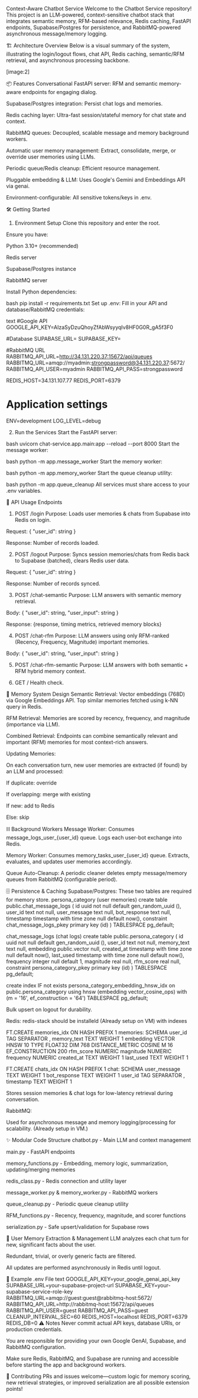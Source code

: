 Context-Aware Chatbot Service
Welcome to the Chatbot Service repository!
This project is an LLM-powered, context-sensitive chatbot stack that integrates semantic memory, RFM-based relevance, Redis caching, FastAPI endpoints, Supabase/Postgres for persistence, and RabbitMQ-powered asynchronous message/memory logging.

🏗️ Architecture Overview
Below is a visual summary of the system, illustrating the login/logout flows, chat API, Redis caching, semantic/RFM retrieval, and asynchronous processing backbone.

[image:2]

📦 Features
Conversational FastAPI server: RFM and semantic memory-aware endpoints for engaging dialog.

Supabase/Postgres integration: Persist chat logs and memories.

Redis caching layer: Ultra-fast session/stateful memory for chat state and context.

RabbitMQ queues: Decoupled, scalable message and memory background workers.

Automatic user memory management: Extract, consolidate, merge, or override user memories using LLMs.

Periodic queue/Redis cleanup: Efficient resource management.

Pluggable embedding & LLM: Uses Google's Gemini and Embeddings API via genai.

Environment-configurable: All sensitive tokens/keys in .env.

🛠️ Getting Started
1. Environment Setup
Clone this repository and enter the root.

Ensure you have:

Python 3.10+ (recommended)

Redis server

Supabase/Postgres instance

RabbitMQ server

Install Python dependencies:

bash
pip install -r requirements.txt
Set up .env:
Fill in your API and database/RabbitMQ credentials:

text
#Google API
GOOGLE_API_KEY=AIzaSyDzuQhoyZfAbWsyyqIv8HF0G0R_gA5f3F0

#Database
SUPABASE_URL=
SUPABASE_KEY=

#RabbitMQ URL 
RABBITMQ_API_URL=http://34.131.220.37:15672/api/queues 
RABBITMQ_URL=amqp://myadmin:strongpassword@34.131.220.37:5672/
RABBITMQ_API_USER=myadmin
RABBITMQ_API_PASS=strongpassword


REDIS_HOST=34.131.107.77
REDIS_PORT=6379

# Application settings
ENV=development
LOG_LEVEL=debug

2. Run the Services
Start the FastAPI server:

bash
uvicorn chat-service.app.main:app --reload --port 8000
Start the message worker:

bash
python -m app.message_worker
Start the memory worker:

bash
python -m app.memory_worker
Start the queue cleanup utility:

bash
python -m app.queue_cleanup
All services must share access to your .env variables.

🚦 API Usage
Endpoints
1. POST /login
Purpose: Loads user memories & chats from Supabase into Redis on login.

Request: { "user_id": string }

Response: Number of records loaded.

2. POST /logout
Purpose: Syncs session memories/chats from Redis back to Supabase (batched), clears Redis user data.

Request: { "user_id": string }

Response: Number of records synced.

3. POST /chat-semantic
Purpose: LLM answers with semantic memory retrieval.

Body: { "user_id": string, "user_input": string }

Response: {response, timing metrics, retrieved memory blocks}

4. POST /chat-rfm
Purpose: LLM answers using only RFM-ranked (Recency, Frequency, Magnitude) important memories.

Body: { "user_id": string, "user_input": string }

5. POST /chat-rfm-semantic
Purpose: LLM answers with both semantic + RFM hybrid memory context.

6. GET /
Health check.

🧠 Memory System Design
Semantic Retrieval:
Vector embeddings (768D) via Google Embeddings API.
Top similar memories fetched using k-NN query in Redis.

RFM Retrieval:
Memories are scored by recency, frequency, and magnitude (importance via LLM).

Combined Retrieval:
Endpoints can combine semantically relevant and important (RFM) memories for most context-rich answers.

Updating Memories:

On each conversation turn, new user memories are extracted (if found) by an LLM and processed:

If duplicate: override

If overlapping: merge with existing

If new: add to Redis

Else: skip

⛓️ Background Workers
Message Worker:
Consumes message_logs_user_{user_id} queue. Logs each user-bot exchange into Redis.

Memory Worker:
Consumes memory_tasks_user_{user_id} queue.
Extracts, evaluates, and updates user memories accordingly.

Queue Auto-Cleanup:
A periodic cleaner deletes empty message/memory queues from RabbitMQ (configurable period).

🗄️ Persistence & Caching
Supabase/Postgres:
These two tables are required for memory store.
persona_category (user memories)
create table public.chat_message_logs (
  id uuid not null default gen_random_uuid (),
  user_id text not null,
  user_message text null,
  bot_response text null,
  timestamp timestamp with time zone null default now(),
  constraint chat_message_logs_pkey primary key (id)
) TABLESPACE pg_default;

chat_message_logs (chat logs)
create table public.persona_category (
  id uuid not null default gen_random_uuid (),
  user_id text not null,
  memory_text text null,
  embedding public.vector null,
  created_at timestamp with time zone null default now(),
  last_used timestamp with time zone null default now(),
  frequency integer null default 1,
  magnitude real null,
  rfm_score real null,
  constraint persona_category_pkey primary key (id)
) TABLESPACE pg_default;

create index IF not exists persona_category_embedding_hnsw_idx on public.persona_category using hnsw (embedding vector_cosine_ops)
with
  (m = '16', ef_construction = '64') TABLESPACE pg_default;

Bulk upsert on logout for durability.

Redis:
redis-stack should be installeld (Already setup on VM) with indexes


FT.CREATE memories_idx ON HASH PREFIX 1 memories: SCHEMA user_id TAG SEPARATOR , memory_text TEXT WEIGHT 1 embedding VECTOR HNSW 10 TYPE FLOAT32 DIM 768 DISTANCE_METRIC COSINE M 16 EF_CONSTRUCTION 200 rfm_score NUMERIC magnitude NUMERIC frequency NUMERIC created_at TEXT WEIGHT 1 last_used TEXT WEIGHT 1

FT.CREATE chats_idx ON HASH PREFIX 1 chat: SCHEMA user_message TEXT WEIGHT 1 bot_response TEXT WEIGHT 1 user_id TAG SEPARATOR , timestamp TEXT WEIGHT 1

Stores session memories & chat logs for low-latency retrieval during conversation.

RabbitMQ:

Used for asynchronous message and memory logging/processing for scalability.
(Already setup in VM.)



✨ Modular Code Structure
chatbot.py - Main LLM and context management

main.py - FastAPI endpoints

memory_functions.py - Embedding, memory logic, summarization, updating/merging memories

redis_class.py - Redis connection and utility layer

message_worker.py & memory_worker.py - RabbitMQ workers

queue_cleanup.py - Periodic queue cleanup utility

RFM_functions.py - Recency, frequency, magnitude, and scorer functions

serialization.py - Safe upsert/validation for Supabase rows

👤 User Memory Extraction & Management
LLM analyzes each chat turn for new, significant facts about the user.

Redundant, trivial, or overly generic facts are filtered.

All updates are performed asynchronously in Redis until logout.

📝 Example .env File
text
GOOGLE_API_KEY=your_google_genai_api_key
SUPABASE_URL=your-supabase-project-url
SUPABASE_KEY=your-supabase-service-role-key
RABBITMQ_URL=amqp://guest:guest@rabbitmq-host:5672/
RABBITMQ_API_URL=http://rabbitmq-host:15672/api/queues
RABBITMQ_API_USER=guest
RABBITMQ_API_PASS=guest
CLEANUP_INTERVAL_SEC=60
REDIS_HOST=localhost
REDIS_PORT=6379
REDIS_DB=0
⚠️ Notes
Never commit actual API keys, database URIs, or production credentials.

You are responsible for providing your own Google GenAI, Supabase, and RabbitMQ configuration.

Make sure Redis, RabbitMQ, and Supabase are running and accessible before starting the app and background workers.

🤝 Contributing
PRs and issues welcome—custom logic for memory scoring, new retrieval strategies, or improved serialization are all possible extension points!